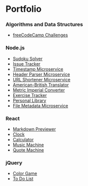 <h1 align="left">Portfolio</h1>

<h3 align="left">Algorithms and Data Structures</h3>
<ul>
  <li><a href="https://github.com/kulmarcin/fccJavaScriptDSA">freeCodeCamp Challenges</a></li>
</ul>

<h3 align="left">Node.js</h3>
<ul>
  <li><a href="https://github.com/kulmarcin/sudokuSolver">Sudoku Solver</a></li>
  <li><a href="https://github.com/kulmarcin/issueTracker">Issue Tracker</a></li>
  <li><a href="https://github.com/kulmarcin/timestampMicroservice">Timestamp Microservice</a></li>
  <li><a href="https://github.com/kulmarcin/headerParserMicroservice">Header Parser Microservice</a></li>
  <li><a href="https://github.com/kulmarcin/urlShortenerMicroservice">URL Shortener Microservice</a></li>
  <li><a href="https://github.com/kulmarcin/americanBritishTranslator">American-British Translator</a></li>
  <li><a href="https://github.com/kulmarcin/metricImperialConverter">Metric Imperial Converter</a></li>
  <li><a href="https://github.com/kulmarcin/exerciseTracker">Exercise Tracker</a></li>
  <li><a href="https://github.com/kulmarcin/personalLibrary">Personal Library</a></li>
  <li><a href="https://github.com/kulmarcin/fileMetadataMicroservice">File Metadata Microservice</a></li>
</ul>

<h3 align="left">React</h3>
<ul>
  <li><a href="https://github.com/kulmarcin/markdownPreviewer">Markdown Previewer</a></li>
  <li><a href="https://github.com/kulmarcin/clockReact">Clock</a></li>
  <li><a href="https://github.com/kulmarcin/calculatorReact">Calculator</a></li>
  <li><a href="https://github.com/kulmarcin/musicMachine">Music Machine</a></li>
  <li><a href="https://github.com/kulmarcin/quoteMachine">Quote Machine</a></li>
</ul>

<h3 align="left">jQuery</h3>
<ul>
  <li><a href="https://github.com/kulmarcin/colorGame">Color Game</a></li>
  <li><a href="https://github.com/kulmarcin/toDoList">To Do List</a></li>
</ul>
